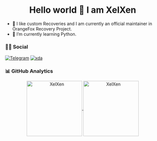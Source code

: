 <h1 align="center">Hello world 👋 I am XelXen</h1>

- 📱 I like custom Recoveries and I am currently an official maintainer in OrangeFox Recovery Project.
- 🌱 I’m currently learning Python.

### 🤝🏻 Social

<p align="left">
<a href="https://t.me/XelXen" target="blank"><img align="center" src="https://img.shields.io/badge/Telegram-2CA5E0?style=flat&logo=telegram&logoColor=white" alt="Telegram" /></a>
<a href="https://forum.xda-developers.com/m/xelxen.11603725/" target="blank"><img align="center" src="https://img.shields.io/badge/Xda-FE7A16?style=flat&logo=xda-developers&logoColor=white" alt="xda" /></a>
</p>

### 📊 GitHub Analytics

<p align="center">
<a href="https://github.com/XelXen">
  <img height="180em" align="center" src="https://github-readme-stats.vercel.app/api?username=XelXen&show_icons=true&locale=en&theme=tokyonight&include_all_commits=true&count_private=true" alt="XelXen"/>
  <img height="180em" align="center" src="https://github-readme-stats.vercel.app/api/top-langs?username=XelXen&show_icons=true&locale=en&layout=compact&langs_count=8&theme=tokyonight" alt="XelXen"/>
</a>
</p>
